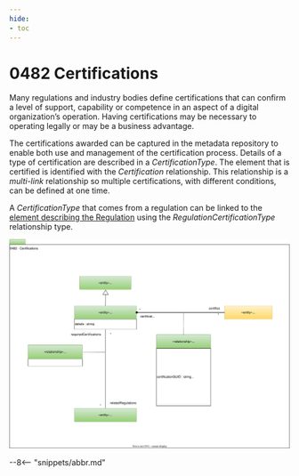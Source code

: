 ```yaml
---
hide:
- toc
---
```


<!-- SPDX-License-Identifier: CC-BY-4.0 -->
<!-- Copyright Contributors to the ODPi Egeria project. -->

# 0482 Certifications

Many regulations and industry bodies define certifications that can confirm a level of support, capability or competence in an aspect of a digital organization’s operation. Having certifications may be necessary to operating legally or may be a business advantage.

The certifications awarded can be captured in the metadata repository to enable both use and management of the certification process.  Details of a type of certification are described in a *CertificationType*. The element that is certified is identified with the *Certification* relationship. This relationship is a *multi-link* relationship so multiple certifications, with different conditions, can be defined at one time.

A *CertificationType* that comes from a regulation can be linked to the [element describing the Regulation](/types/4/0405-Governance-Drivers) using the *RegulationCertificationType* relationship type.


![UML](0482-Certifications.svg)

--8<-- "snippets/abbr.md"